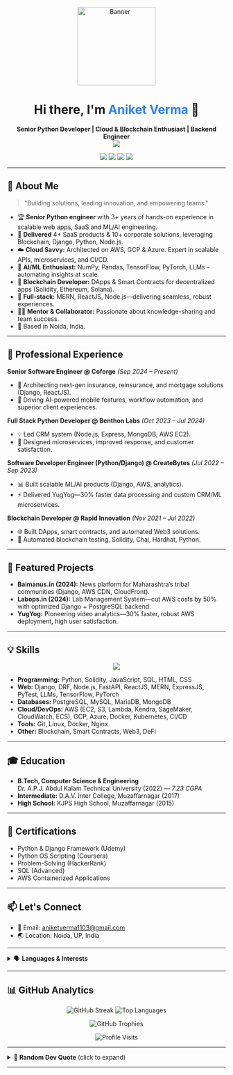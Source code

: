 <!-- 
    Profile README for Aniket Verma
    Inspired by the latest resume (images 1, 2)
    Last updated: June 2025
-->

<p align="center">
  <img src="https://drive.google.com/uc?export=view&id=19QwTh6i-PLjMf2HxXh89V4C9Be7FHdo5" height="180" alt="Banner"/>
</p>

<h1 align="center">Hi there, I'm <span style="color:#2e7dff">Aniket Verma</span> 👋</h1>

<p align="center">
  <b>Senior Python Developer | Cloud & Blockchain Enthusiast | Backend Engineer</b><br>
  <img src="https://readme-typing-svg.herokuapp.com?font=Fira+Code&weight=700&duration=3500&pause=800&color=2E7DFF&center=true&vCenter=true&width=500&lines=Python+Django+Expert;Open+To+Work+For+Excellent+Teams;Cloud+and+Blockchain+Engineer" />
</p>

<p align="center">
  <a href="mailto:aniketverma1103@gmail.com"><img src="https://img.shields.io/badge/Email-D14836?style=flat-square&logo=gmail&logoColor=white"/></a>
  <a href="https://www.linkedin.com/in/aniketverma11"><img src="https://img.shields.io/badge/LinkedIn-blue?style=flat-square&logo=linkedin&logoColor=white"/></a>
  <a href="https://github.com/aniketverma11"><img src="https://img.shields.io/badge/GitHub-black?style=flat-square&logo=github&logoColor=white"/></a>
  <a href="https://twitter.com/aniket_verma11"><img src="https://img.shields.io/badge/Twitter-1da1f2?style=flat-square&logo=twitter&logoColor=white"/></a>
</p>

---

## 🚀 About Me

> "Building solutions, leading innovation, and empowering teams."

- 🏆 **Senior Python engineer** with 3+ years of hands-on experience in scalable web apps, SaaS and ML/AI engineering.
- 💼 **Delivered** 4+ SaaS products & 10+ corporate solutions, leveraging Blockchain, Django, Python, Node.js.
- ☁️ **Cloud Savvy:** Architected on AWS, GCP & Azure. Expert in scalable APIs, microservices, and CI/CD.
- 🤖 **AI/ML Enthusiast:** NumPy, Pandas, TensorFlow, PyTorch, LLMs – automating insights at scale.
- 🔗 **Blockchain Developer:** DApps & Smart Contracts for decentralized apps (Solidity, Ethereum, Solana).
- 🌱 **Full-stack:** MERN, ReactJS, Node.js—delivering seamless, robust experiences.
- 👨‍💻 **Mentor & Collaborator:** Passionate about knowledge-sharing and team success.
- 📍 Based in Noida, India.

---

## 🏢 Professional Experience

**Senior Software Engineer @ Coforge** _(Sep 2024 – Present)_  
- 🏦 Architecting next-gen insurance, reinsurance, and mortgage solutions (Django, ReactJS).
- 🤖 Driving AI-powered mobile features, workflow automation, and superior client experiences.

**Full Stack Python Developer @ Benthon Labs** _(Oct 2023 – Jul 2024)_  
- 💡 Led CRM system (Node.js, Express, MongoDB, AWS EC2).
- 🚀 Designed microservices, improved response, and customer satisfaction.

**Software Developer Engineer (Python/Django) @ CreateBytes** _(Jul 2022 – Sep 2023)_  
- 📊 Built scalable ML/AI products (Django, AWS, analytics).
- ⚡ Delivered YugYog—30% faster data processing and custom CRM/ML microservices.

**Blockchain Developer @ Rapid Innovation** _(Nov 2021 – Jul 2022)_  
- 🌐 Built DApps, smart contracts, and automated Web3 solutions.
- 🧪 Automated blockchain testing, Solidity, Chai, Hardhat, Python.

---

## 🌟 Featured Projects

- **Baimanus.in (2024):** News platform for Maharashtra’s tribal communities (Django, AWS CDN, CloudFront).
- **Labops.in (2024):** Lab Management System—cut AWS costs by 50% with optimized Django + PostgreSQL backend.
- **YugYog:** Pioneering video analytics—30% faster, robust AWS deployment, high user satisfaction.

---

## 💡 Skills

<p align="center">
  <img src="https://skillicons.dev/icons?i=python,django,fastapi,aws,gcp,azure,react,js,solidity,postgres,mongodb,docker,kubernetes,linux,git,nginx" />
</p>

- **Programming:** Python, Solidity, JavaScript, SQL, HTML, CSS
- **Web:** Django, DRF, Node.js, FastAPI, ReactJS, MERN, ExpressJS, PyTest, LLMs, TensorFlow, PyTorch
- **Databases:** PostgreSQL, MySQL, MariaDB, MongoDB
- **Cloud/DevOps:** AWS (EC2, S3, Lambda, Kendra, SageMaker, CloudWatch, ECS), GCP, Azure, Docker, Kubernetes, CI/CD
- **Tools:** Git, Linux, Docker, Nginx
- **Other:** Blockchain, Smart Contracts, Web3, DeFi

---

## 🎓 Education

- **B.Tech, Computer Science & Engineering**  
  Dr. A.P.J. Abdul Kalam Technical University (2022) — _7.23 CGPA_
- **Intermediate:** D.A.V. Inter College, Muzaffarnagar (2017)
- **High School:** KJPS High School, Muzaffarnagar (2015)

---

## 🏅 Certifications

- Python & Django Framework (Udemy)
- Python OS Scripting (Coursera)
- Problem-Solving (HackerRank)
- SQL (Advanced)
- AWS Containerized Applications

---

## 📫 Let's Connect

- 📧 Email: aniketverma1103@gmail.com
- 🌏 Location: Noida, UP, India

---

<details>
  <summary>🗣️ <b>Languages & Interests</b></summary>

- **Languages:** English (Advanced), Hindi (Professional)
- **Interests:** Blockchain, AI, Leadership, Books, Writing, Chess, Travelling
</details>

---

## 📊 GitHub Analytics

<p align="center">
  <img src="https://github-readme-streak-stats.herokuapp.com/?user=aniketverma11&theme=dark&hide_border=false" alt="GitHub Streak"/>
  <img src="https://github-readme-stats.vercel.app/api/top-langs/?username=aniketverma11&theme=dark&hide_border=false&layout=compact" alt="Top Languages"/>
</p>
<p align="center">
  <img src="https://github-profile-trophy.vercel.app/?username=aniketverma11&theme=radical&no-frame=false&no-bg=true&margin-w=4" alt="GitHub Trophies"/>
</p>
<p align="center">
  <img src="https://visitor-badge.laobi.icu/badge?page_id=aniketverma11" alt="Profile Visits"/>
</p>

---

<details>
  <summary>💬 <b>Random Dev Quote</b> (click to expand)</summary>
  <blockquote>
    “First, solve the problem. Then, write the code.” – John Johnson
  </blockquote>
</details>

---

<!-- 
Reference: Resume images 1, 2.
Replace banner image URL with your own if desired.
Add more SVGs, badges, or sections as you wish!
-->
